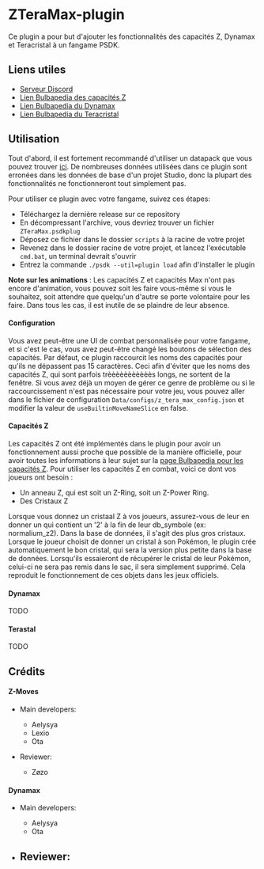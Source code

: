 # ZTeraMax-plugin
Ce plugin a pour but d'ajouter les fonctionnalités des capacités Z, Dynamax et Teracristal à un fangame PSDK.

## Liens utiles

- [Serveur Discord](https://discord.gg/0noB0gBDd91B8pMk)
- [Lien Bulbapedia des capacités Z](https://bulbapedia.bulbagarden.net/wiki/Z-Move)
- [Lien Bulbapedia du Dynamax](https://bulbapedia.bulbagarden.net/wiki/Dynamax)
- [Lien Bulbapedia du Teracristal](https://bulbapedia.bulbagarden.net/wiki/Terastal_phenomenon)

## Utilisation

Tout d'abord, il est fortement recommandé d'utiliser un datapack que vous pouvez trouver [ici](https://github.com/PokemonWorkshop/GameDataPacks/tree/gen-packs). De nombreuses données utilisées dans ce plugin sont erronées dans les données de base d'un projet Studio, donc la plupart des fonctionnalités ne fonctionneront tout simplement pas.

Pour utiliser ce plugin avec votre fangame, suivez ces étapes:
  - Téléchargez la dernière release sur ce repository
  - En décompressant l'archive, vous devriez trouver un fichier `ZTeraMax.psdkplug`
  - Déposez ce fichier dans le dossier `scripts` à la racine de votre projet
  - Revenez dans le dossier racine de votre projet, et lancez l'exécutable `cmd.bat`, un terminal devrait s'ouvrir
  - Entrez la commande `./psdk --util=plugin load` afin d'installer le plugin

**Note sur les animations** : Les capacités Z et capacités Max n'ont pas encore d'animation, vous pouvez soit les faire vous-même si vous le souhaitez, soit attendre que quelqu'un d'autre se porte volontaire pour les faire. Dans tous les cas, il est inutile de se plaindre de leur absence.

#### Configuration
Vous avez peut-être une UI de combat personnalisée pour votre fangame, et si c'est le cas, vous avez peut-être changé les boutons de sélection des capacités. Par défaut, ce plugin raccourcit les noms des capacités pour qu'ils ne dépassent pas 15 caractères. Ceci afin d'éviter que les noms des capacités Z, qui sont parfois trèèèèèèèèèèès longs, ne sortent de la fenêtre. Si vous avez déjà un moyen de gérer ce genre de problème ou si le raccourcissement n'est pas nécessaire pour votre jeu, vous pouvez aller dans le fichier de configuration `Data/configs/z_tera_max_config.json` et modifier la valeur de `useBuiltinMoveNameSlice` en false.

#### Capacités Z

Les capacités Z ont été implémentés dans le plugin pour avoir un fonctionnement aussi proche que possible de la manière officielle, pour avoir toutes les informations à leur sujet sur la [page Bulbapedia pour les capacités Z](https://bulbapedia.bulbagarden.net/wiki/Z-Move).
Pour utiliser les capacités Z en combat, voici ce dont vos joueurs ont besoin :
- Un anneau Z, qui est soit un Z-Ring, soit un Z-Power Ring.
- Des Cristaux Z

Lorsque vous donnez un cristaal Z à vos joueurs, assurez-vous de leur en donner un qui contient un '2' à la fin de leur db_symbole (ex: normalium_z2). Dans la base de données, il s'agit des plus gros cristaux. Lorsque le joueur choisit de donner un cristal à son Pokémon, le plugin crée automatiquement le bon cristal, qui sera la version plus petite dans la base de données. Lorsqu'ils essaieront de récupérer le cristal de leur Pokémon, celui-ci ne sera pas remis dans le sac, il sera simplement supprimé. Cela reproduit le fonctionnement de ces objets dans les jeux officiels.

#### Dynamax
TODO

#### Terastal
TODO

## Crédits

#### Z-Moves

- Main developers: 
  - Aelysya
  - Lexio
  - Ota

- Reviewer:
  - Zøzo

#### Dynamax

- Main developers:
  - Aelysya
  - Ota

- Reviewer:
  -